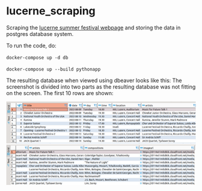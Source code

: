 # lucerne_scraping
Scraping the [lucerne summer festival webpage](https://www.lucernefestival.ch/en/program/summer-festival-22) and storing the data in postgres database system.

To run the code, do:

`docker-compose up -d db`

`docker-compose up --build pythonapp`

The resulting database when viewed using dbeaver looks like this:
The screenshot is divided into two parts as the resulting database was not fitting on the screen. The first 10 rows are shown:

![Database first half](first_half.png)
![Database second half](second_half.png)
